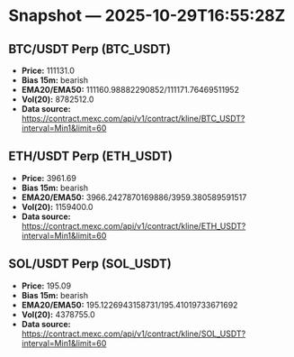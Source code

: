 # Snapshot — 2025-10-29T16:55:28Z

## BTC/USDT Perp (BTC_USDT)
- **Price:** 111131.0
- **Bias 15m:** bearish
- **EMA20/EMA50:** 111160.98882290852/111171.76469511952
- **Vol(20):** 8782512.0
- **Data source:** https://contract.mexc.com/api/v1/contract/kline/BTC_USDT?interval=Min1&limit=60

## ETH/USDT Perp (ETH_USDT)
- **Price:** 3961.69
- **Bias 15m:** bearish
- **EMA20/EMA50:** 3966.2427870169886/3959.380589591517
- **Vol(20):** 1159400.0
- **Data source:** https://contract.mexc.com/api/v1/contract/kline/ETH_USDT?interval=Min1&limit=60

## SOL/USDT Perp (SOL_USDT)
- **Price:** 195.09
- **Bias 15m:** bearish
- **EMA20/EMA50:** 195.1226943158731/195.41019733671692
- **Vol(20):** 4378755.0
- **Data source:** https://contract.mexc.com/api/v1/contract/kline/SOL_USDT?interval=Min1&limit=60
